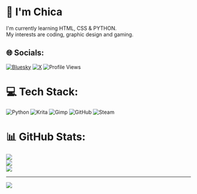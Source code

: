 # 💫 I'm Chica
I'm currently learning HTML, CSS & PYTHON.<br>My interests are coding, graphic design and gaming.


## 🌐 Socials:
[![Bluesky](https://img.shields.io/badge/bluesky-0285FF?style=for-the-badge&logo=bluesky&logoColor=%23FFFFFF)](https://bsky.app/profile/chica999.bsky.social) [![X](https://img.shields.io/badge/X-black.svg?logo=X&logoColor=white)](https://x.com/Chica999x) ![Profile Views](https://komarev.com/ghpvc/?username=Chica999&color=a200ff)

# 💻 Tech Stack:
![Python](https://img.shields.io/badge/python-3670A0?style=for-the-badge&logo=python&logoColor=ffdd54) ![Krita](https://img.shields.io/badge/Krita-203759?style=for-the-badge&logo=krita&logoColor=EEF37B) ![Gimp](https://img.shields.io/badge/Gimp-657D8B?style=for-the-badge&logo=gimp&logoColor=FFFFFF) ![GitHub](https://img.shields.io/badge/github-%23121011.svg?style=for-the-badge&logo=github&logoColor=white) ![Steam](https://img.shields.io/badge/steam-%23000000.svg?style=for-the-badge&logo=steam&logoColor=white)
# 📊 GitHub Stats:
![](https://github-readme-stats.vercel.app/api?username=Chica999&theme=dark&hide_border=false&include_all_commits=false&count_private=false)<br/>
![](https://nirzak-streak-stats.vercel.app/?user=Chica999&theme=dark&hide_border=false)<br/>
![](https://github-readme-stats.vercel.app/api/top-langs/?username=Chica999&theme=dark&hide_border=false&include_all_commits=false&count_private=false&layout=compact)



---
[![](https://visitcount.itsvg.in/api?id=Chica999&icon=0&color=0)](https://visitcount.itsvg.in)
